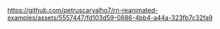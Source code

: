 


https://github.com/petruscarvalho7/rn-reanimated-examples/assets/5557447/fd103d59-0886-4bb4-a44a-323fb7c32fa9

